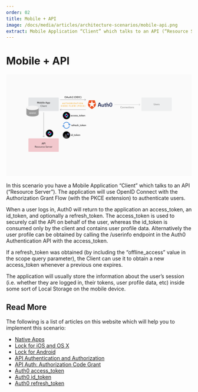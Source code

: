```yaml
---
order: 02
title: Mobile + API
image: /docs/media/articles/architecture-scenarios/mobile-api.png
extract: Mobile Application “Client” which talks to an API (“Resource Server”). The application will use OpenID Connect with the Authorization Grant Flow (with the PKCE extension) to authenticate users.
---
```


# Mobile + API

![](/media/articles/architecture-scenarios/mobile-api.png)

In this scenario you have a Mobile Application “Client” which talks to an API (“Resource Server”). The application will use OpenID Connect with the Authorization Grant Flow (with the PKCE extension) to authenticate users.

When a user logs in, Auth0 will return to the application an access_token, an id_token, and optionally a refresh_token. The access_token is used to securely call the API on behalf of the user, whereas the id_token is consumed only by the client and contains user profile data. Alternatively the user profile can be obtained by calling the /userinfo endpoint in the Auth0 Authentication API with the access_token.

If a refresh_token was obtained (by including the “offline_access” value in the scope query parameter), the Client can use it to obtain a new access_token whenever a previous one expires.

The application will usually store the information about the user’s session (i.e. whether they are logged in, their tokens, user profile data, etc) inside some sort of Local Storage on the mobile device.

## Read More

The following is a list of articles on this website which will help you to implement this scenario:

* [Native Apps](/quickstart/native/)
* [Lock for iOS and OS X](/libraries/lock-ios)
* [Lock for Android](/libraries/lock-android)
* [API Authentication and Authorization](/api-auth)
* [API Auth: Authorization Code Grant](/api-auth/grant/authorization-code)
* [Auth0 access_token](/tokens/access_token)
* [Auth0 id_token](/tokens/id_token)
* [Auth0 refresh_token](/tokens/refresh_token)
